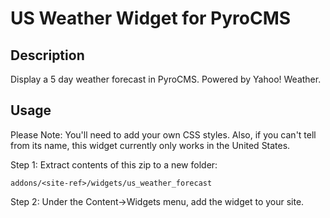 # US Weather Widget for PyroCMS

## Description

Display a 5 day weather forecast in PyroCMS. Powered by Yahoo! Weather.

## Usage

Please Note: You'll need to add your own CSS styles. Also, if you can't tell from its name, this widget currently only works in the United States.

Step 1: Extract contents of this zip to a new folder:

	addons/<site-ref>/widgets/us_weather_forecast

Step 2: Under the Content&rarr;Widgets menu, add the widget to your site.
